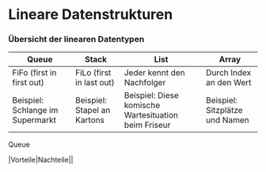 # Lineare Datenstrukturen

### Übersicht der linearen Datentypen
| Queue | Stack | List |Array |
|--|--|--|--
| FiFo (first in first out) | FiLo (first in last out) | Jeder kennt den Nachfolger | Durch Index an den Wert
| Beispiel: Schlange im Supermarkt | Beispiel: Stapel an Kartons | Beispiel: Diese komische Wartesituation beim Friseur | Beispiel: Sitzplätze und Namen 

Queue

|Vorteile|Nachteile||
<!--stackedit_data:
eyJoaXN0b3J5IjpbNzM4NDAwNTc5LDE5NjIwOTgwMTUsLTc1NT
Q1MzY3MSw4MTIzNTc0NzRdfQ==
-->